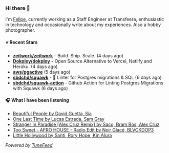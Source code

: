 ### Hi there 👋

I'm [Felipe](https://felipevm.com), currently working as a Staff Engineer at Transfeera, enthusiastic in technology and occasionally write about my experiences. Also a hobby photographer.

#### ⭐ Recent Stars
- **[zeitwork/zeitwork](https://github.com/zeitwork/zeitwork)** - Build. Ship. Scale. (4 days ago)
- **[Dokploy/dokploy](https://github.com/Dokploy/dokploy)** - Open Source Alternative to Vercel, Netlify and Heroku. (4 days ago)
- **[aws/pgactive](https://github.com/aws/pgactive)** (5 days ago)
- **[sbdchd/squawk](https://github.com/sbdchd/squawk)** - 🐘 Linter for Postgres migrations &amp; SQL (6 days ago)
- **[sbdchd/squawk-action](https://github.com/sbdchd/squawk-action)** - Github Action for Linting Postgres Migrations with Squawk (6 days ago)

#### 🎧 What I have been listening
- [Beautiful People by David Guetta, Sia](https://open.spotify.com/track/4TwEdnSiTPDR1vg1QZ5K8W)
- [One Last Time by Lucas Estrada, Sam Gray](https://open.spotify.com/track/6Ndz6v9hUupSKbuonYbtM1)
- [Stranger In Paradise [Alex Cruz Remix] by Saco, Bram Bos, Alex Cruz](https://open.spotify.com/track/5LUmG5y0INcmFK74QWd0qv)
- [Too Sweet - AFRO HOUSE - Radio Edit by Noir Glacé, BLVCKDOP3](https://open.spotify.com/track/4PeWIt8f1fmwZGbXh4OifW)
- [Little Hollywood by Santi, Rory Hope, Kin Alura](https://open.spotify.com/track/7yX0ZIjgguepiDL4We1HdW)

_Powered by [TuneFeed](https://tunefeed.app?ref=github.com)_
